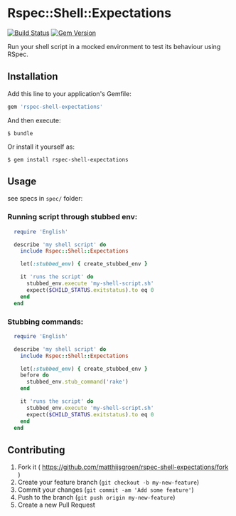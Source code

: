 # Rspec::Shell::Expectations
[![Build Status](https://travis-ci.org/matthijsgroen/rspec-shell-expectations.png?branch=master)](https://travis-ci.org/matthijsgroen/rspec-shell-expectations)
[![Gem Version](https://badge.fury.io/rb/rspec-shell-expectations.svg)](http://badge.fury.io/rb/rspec-shell-expectations)

Run your shell script in a mocked environment to test its behaviour
using RSpec.

## Installation

Add this line to your application's Gemfile:

```ruby
gem 'rspec-shell-expectations'
```

And then execute:

    $ bundle

Or install it yourself as:

    $ gem install rspec-shell-expectations

## Usage

see specs in `spec/` folder:

### Running script through stubbed env:

```ruby
  require 'English'

  describe 'my shell script' do
    include Rspec::Shell::Expectations

    let(:stubbed_env) { create_stubbed_env }

    it 'runs the script' do
      stubbed_env.execute 'my-shell-script.sh'
      expect($CHILD_STATUS.exitstatus).to eq 0
    end
  end
```

### Stubbing commands:

```ruby
  require 'English'

  describe 'my shell script' do
    include Rspec::Shell::Expectations

    let(:stubbed_env) { create_stubbed_env }
    before do
      stubbed_env.stub_command('rake')
    end

    it 'runs the script' do
      stubbed_env.execute 'my-shell-script.sh'
      expect($CHILD_STATUS.exitstatus).to eq 0
    end
  end
```

## Contributing

1. Fork it ( https://github.com/matthijsgroen/rspec-shell-expectations/fork )
2. Create your feature branch (`git checkout -b my-new-feature`)
3. Commit your changes (`git commit -am 'Add some feature'`)
4. Push to the branch (`git push origin my-new-feature`)
5. Create a new Pull Request
